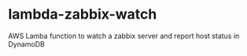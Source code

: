 # lambda-zabbix-watch
AWS Lamba function to watch a zabbix server and report host status in DynamoDB
